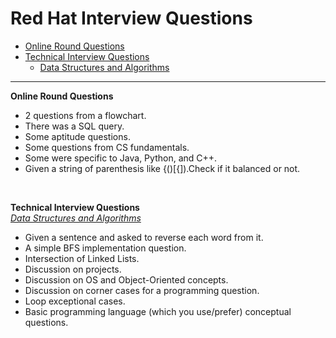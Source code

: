 # Red Hat Interview Questions

- [Online Round Questions](#online)
- [Technical Interview Questions](#tech)
  - [Data Structures and Algorithms](#dsalg)

---

<b name="online">Online Round Questions</b><br/>

- 2 questions from a flowchart.
- There was a SQL query.
- Some aptitude questions.
- Some questions from CS fundamentals.
- Some were specific to Java, Python, and C++.
- Given a string of parenthesis like {()[{]).Check if it balanced or not.
</br>

<b name="tech">Technical Interview Questions</b>
<br/>
<i><u name="dsalg">Data Structures and Algorithms</u></i>

 - Given a sentence and asked to reverse each word from it.
 - A simple BFS implementation question.
 - Intersection of Linked Lists.
 - Discussion on projects.
 - Discussion on OS and Object-Oriented concepts.
 - Discussion on corner cases for a programming question.
 - Loop exceptional cases.
 - Basic programming language (which you use/prefer) conceptual questions.

<br/>
